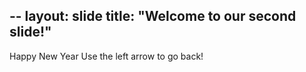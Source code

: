 --
layout: slide
title: "Welcome to our second slide!"
---
Happy New Year
Use the left arrow to go back!
